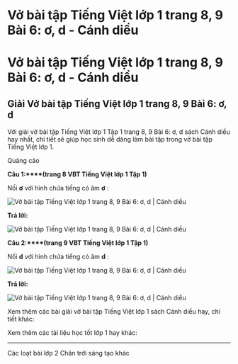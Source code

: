 # Vở bài tập Tiếng Việt lớp 1 trang 8, 9 Bài 6: ơ, d - Cánh diều

# Vở bài tập Tiếng Việt lớp 1 trang 8, 9 Bài 6: ơ, d - Cánh diều

## Giải Vở bài tập Tiếng Việt lớp 1 trang 8, 9 Bài 6: ơ, d

Với giải vở bài tập Tiếng Việt lớp 1 Tập 1 trang 8, 9 Bài 6: ơ, d sách Cánh diều hay nhất, chi tiết sẽ giúp học sinh dễ dàng làm bài tập trong vở bài tập Tiếng Việt lớp 1.

Quảng cáo

**Câu 1:****(trang 8 VBT Tiếng Việt lớp 1 Tập 1)**

Nối **ơ** với hình chứa tiếng có âm **ơ** :

![Vở bài tập Tiếng Việt lớp 1 trang 8, 9 Bài 6: ơ, d | Cánh diều](https://www.vietjack.com/vbt-tieng-viet-1-cd/images/bai-6-o-d-1.png)

**Trả lời:**

![Vở bài tập Tiếng Việt lớp 1 trang 8, 9 Bài 6: ơ, d | Cánh diều](https://www.vietjack.com/vbt-tieng-viet-1-cd/images/bai-6-o-d-2.png)

**Câu 2:****(trang 9 VBT Tiếng Việt lớp 1 Tập 1)**

Nối **d** với hình chứa tiếng có âm **d** :

![Vở bài tập Tiếng Việt lớp 1 trang 8, 9 Bài 6: ơ, d | Cánh diều](https://www.vietjack.com/vbt-tieng-viet-1-cd/images/bai-6-o-d-3.png)

**Trả lời:**

![Vở bài tập Tiếng Việt lớp 1 trang 8, 9 Bài 6: ơ, d | Cánh diều](https://www.vietjack.com/vbt-tieng-viet-1-cd/images/bai-6-o-d-4.png)

Xem thêm các bài giải vở bài tập Tiếng Việt lớp 1 sách Cánh diều hay, chi tiết khác:

Xem thêm các tài liệu học tốt lớp 1 hay khác:

* * *

Các loạt bài lớp 2 Chân trời sáng tạo khác

